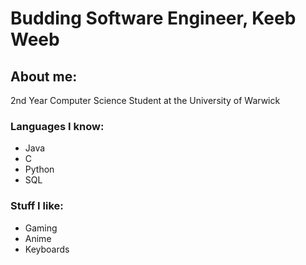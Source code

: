

# **Budding Software Engineer, Keeb Weeb**

## **About me**:
2nd Year Computer Science Student at the University of Warwick

### **Languages I know**: 
- Java
- C
- Python
- SQL

### **Stuff I like**: 
- Gaming
- Anime
- Keyboards



<!--
**arrrayyy/arrrayyy** is a ✨ _special_ ✨ repository because its `README.md` (this file) appears on your GitHub profile.

Here are some ideas to get you started:

- 🔭 I’m currently working on ...
- 🌱 I’m currently learning ...
- 👯 I’m looking to collaborate on ...
- 🤔 I’m looking for help with ...
- 💬 Ask me about ...
- 📫 How to reach me: ...
- 😄 Pronouns: ...
- ⚡ Fun fact: ...
-->
